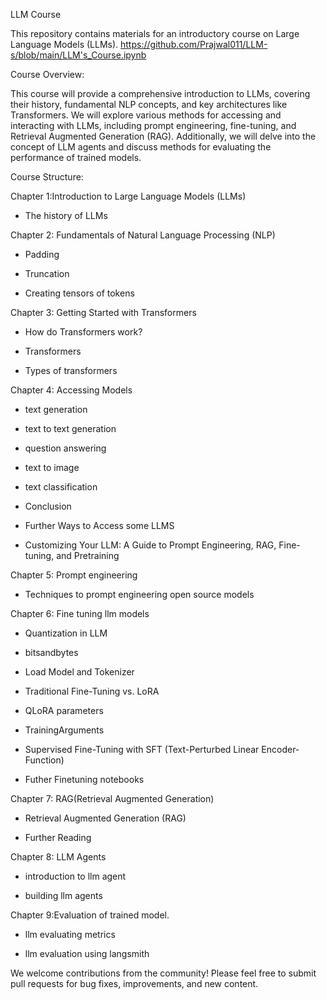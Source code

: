 LLM Course

This repository contains materials for an introductory course on Large Language Models (LLMs).
https://github.com/Prajwal011/LLM-s/blob/main/LLM's_Course.ipynb 

Course Overview:

This course will provide a comprehensive introduction to LLMs, covering their history, fundamental NLP concepts, and key architectures like Transformers. We will explore various methods for accessing and interacting with LLMs, including prompt engineering, fine-tuning, and Retrieval Augmented Generation (RAG). Additionally, we will delve into the concept of LLM agents and discuss methods for evaluating the performance of trained models.

Course Structure:

Chapter 1:Introduction to Large Language Models (LLMs)



- The history of LLMs



Chapter 2: Fundamentals of Natural Language Processing (NLP)



- Padding

- Truncation

- Creating tensors of tokens



Chapter 3: Getting Started with Transformers



- How do Transformers work?

- Transformers

- Types of transformers



Chapter 4: Accessing Models



- text generation

- text to text generation

- question answering

- text to image

- text classification

- Conclusion

- Further Ways to Access some LLMS

- Customizing Your LLM: A Guide to Prompt Engineering, RAG, Fine-tuning, and Pretraining



Chapter 5: Prompt engineering

- Techniques to prompt engineering open source models

Chapter 6: Fine tuning llm models



- Quantization in LLM

- bitsandbytes

- Load Model and Tokenizer

- Traditional Fine-Tuning vs. LoRA

- QLoRA parameters

- TrainingArguments

- Supervised Fine-Tuning with SFT (Text-Perturbed Linear Encoder-Function)

- Futher Finetuning notebooks



Chapter 7: RAG(Retrieval Augmented Generation)



- Retrieval Augmented Generation (RAG)

- Further Reading



Chapter 8: LLM Agents

- introduction to llm agent

- building llm agents

Chapter 9:Evaluation of trained model.

- llm evaluating metrics

- llm evaluation using langsmith



We welcome contributions from the community! Please feel free to submit pull requests for bug fixes, improvements, and new content.
